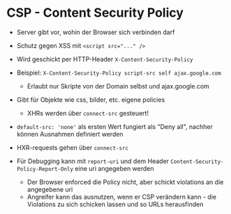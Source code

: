 # CSP - Content Security Policy
- Server gibt vor, wohin der Browser sich verbinden darf
- Schutz gegen XSS mit `<script src="..." />`
- Wird geschickt per HTTP-Header `X-Content-Security-Policy`

- Beispiel: `X-Content-Security-Policy script-src self ajax.google.com`
    - Erlaubt nur Skripte von der Domain selbst und ajax.google.com
- Gibt für Objekte wie css, bilder, etc. eigene policies
    - XHRs werden über `connect-src` gesteuert!
- `default-src: 'none'` als ersten Wert fungiert als "Deny all", nachher können Ausnahmen definiert werden
- HXR-requests gehen über `connect-src`
- Für Debugging kann mit `report-uri` und dem Header `Content-Security-Policy-Report-Only` eine uri angegeben werden
    - Der Browser enforced die Policy nicht, aber schickt violations an die angegebene uri
    - Angreifer kann das ausnutzen, wenn er CSP verändern kann - die Violations zu sich schicken lassen und so URLs herausfinden
